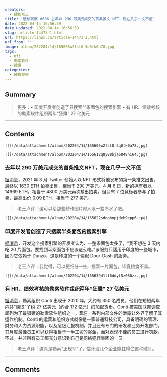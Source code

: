 ```yaml
---
creators:
  - 硬核老王
title: '硬核观察 #606 去年以 290 万美元成交的首条推文 NFT，现在几乎一文不值'
date: 2022-04-14 16:56:59
date_updated: 2022-04-14 16:56:59
slug: article-14473-1.html
url: https://linux.cn/article-14473-1.html
url_from: ''
image: album/202204/14/165605w2fsl0r3q0fk0a78.jpg
tags:
  - nft
  - 勒索软件
  - 搜索
categories:
  - 硬核观察
---
```


## Summary

> 更多：• 印度开发者创造了只搜索半条面包的搜索引擎 • 有 HR、绩效考核的勒索软件组织两年“狂赚” 27 亿美元

***

<!-- more -->

## Contents

`![](/data/attachment/album/202204/14/165605w2fsl0r3q0fk0a78.jpg)`

`![](/data/attachment/album/202204/14/165612q8y88bja6848hi64.jpg)`

### 去年以 290 万美元成交的首条推文 NFT，现在几乎一文不值

[据消息](https://www.coindesk.com/business/2022/04/13/jack-dorseys-first-tweet-nft-went-on-sale-for-48m-it-ended-with-a-top-bid-of-just-280/)，2021 年 3 月 Twitter 创始人以 NFT 形式将他发布的第一条推文出售，最终以 1630 ETH 拍卖出售，相当于 290 万美元。4 月 6 日，新的拥有者以 14969 ETH，相当于 4800 万美元再次放出拍卖，但只有 7 位竞标者参与了拍卖，最高出价 0.09 ETH，相当于 277 美元。

> 
> 老王点评：这可以给那些炒作图片的人泼一盆冷水了吧。
> 
> 
> 

`![](/data/attachment/album/202204/14/165622sdoqhopjdeb9epp6.jpg)`

### 印度开发者创造了只搜索半条面包的搜索引擎

[据消息](https://www.neowin.net/news/man-creates-search-engine-that-only-searches-for-half-loaves-of-bread/)，开发这个搜索引擎的开发者认为，一整条面包太多了，“我不想在 3 天内吃 20 片面包。要找到半条面包不应该这么难。”该服务只适用于印度的一些城市，因为它依赖于 Dunzo，这是印度的一个类似 Door-Dash 的服务。

> 
> 老王点评：我觉得，可以更细分一些，搜索一片面包，毕竟粮食不易。
> 
> 
> 

`![](/data/attachment/album/202204/14/165639d1tf8ddyt5z060zz.jpg)`

### 有 HR、绩效考核的勒索软件组织两年“狂赚” 27 亿美元

[据消息](https://www.cnbc.com/2022/04/14/conti-ransomware-leak-shows-group-operates-like-normal-tech-company.html)，勒索组织 Conti 出现于 2020 年，大约有 350 名成员，他们在短短两年内共“赚取”了约 27 亿美元（约合 172 亿元）的加密货币。Conti 被美国联邦调查局列为了最猖獗的勒索软件组织之一，现在一系列内部文件的泄露让外界了解了其运作机制。Conti 的运营和组织方式就像是一家普通科技公司，具备明确的管理、财务和人力资源职能，以及层级汇报机制，并且还有专门的研发和业务开发部门。其月度最佳员工可以获得相当于一半工资的奖金，而对表现不佳的员工进行罚款。不过，并非所有员工都充分意识到自己是网络犯罪集团的一员。

> 
> 老王点评：这真是勒索“正规军”了，估计没几个企业能扛得住这种贼盯。
> 
> 
>

***

## Comments
